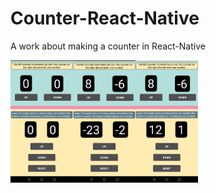 # Counter-React-Native
A work about making a counter in React-Native

<img src= "Screenshot_3.jpg" width =100 ><img src= "Screenshot_2.jpg" width =100 ><img src= "Screenshot_1.jpg" width =100 >
